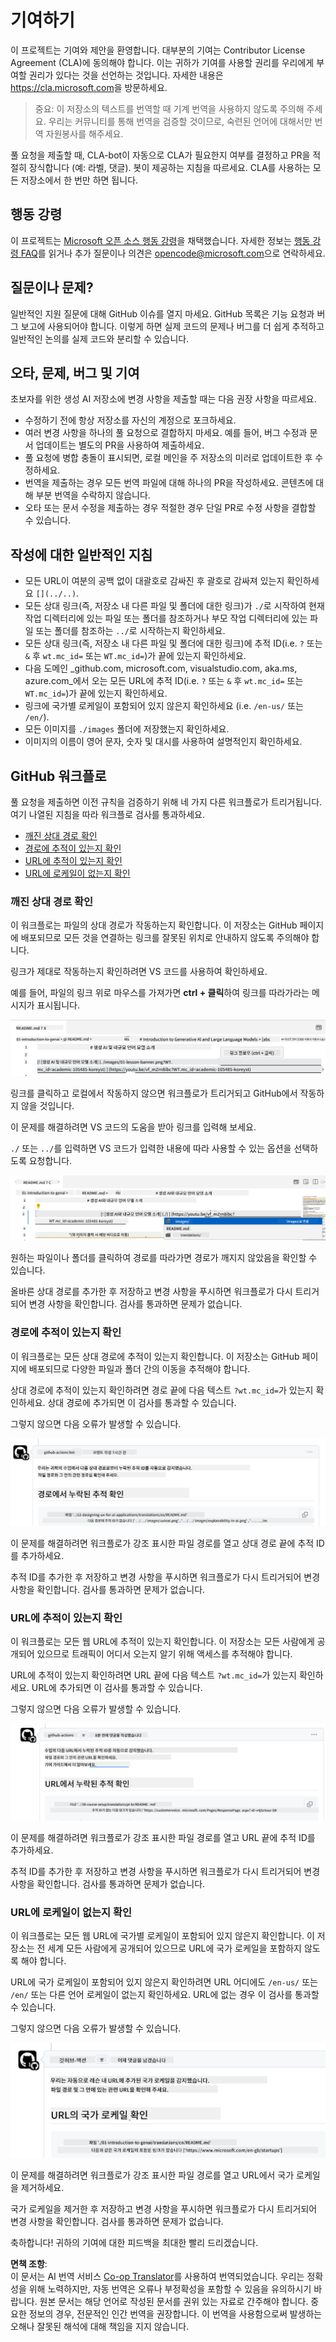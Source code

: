 <!--
CO_OP_TRANSLATOR_METADATA:
{
  "original_hash": "57c41f2af71001a2cff9d8eb797cb843",
  "translation_date": "2025-05-19T08:40:25+00:00",
  "source_file": "CONTRIBUTING.md",
  "language_code": "ko"
}
-->
# 기여하기

이 프로젝트는 기여와 제안을 환영합니다. 대부분의 기여는 Contributor License Agreement (CLA)에 동의해야 합니다. 이는 귀하가 기여를 사용할 권리를 우리에게 부여할 권리가 있다는 것을 선언하는 것입니다. 자세한 내용은 <https://cla.microsoft.com>을 방문하세요.

> 중요: 이 저장소의 텍스트를 번역할 때 기계 번역을 사용하지 않도록 주의해 주세요. 우리는 커뮤니티를 통해 번역을 검증할 것이므로, 숙련된 언어에 대해서만 번역 자원봉사를 해주세요.

풀 요청을 제출할 때, CLA-bot이 자동으로 CLA가 필요한지 여부를 결정하고 PR을 적절히 장식합니다 (예: 라벨, 댓글). 봇이 제공하는 지침을 따르세요. CLA를 사용하는 모든 저장소에서 한 번만 하면 됩니다.

## 행동 강령

이 프로젝트는 [Microsoft 오픈 소스 행동 강령](https://opensource.microsoft.com/codeofconduct/?WT.mc_id=academic-105485-koreyst)을 채택했습니다. 자세한 정보는 [행동 강령 FAQ](https://opensource.microsoft.com/codeofconduct/faq/?WT.mc_id=academic-105485-koreyst)를 읽거나 추가 질문이나 의견은 [opencode@microsoft.com](mailto:opencode@microsoft.com)으로 연락하세요.

## 질문이나 문제?

일반적인 지원 질문에 대해 GitHub 이슈를 열지 마세요. GitHub 목록은 기능 요청과 버그 보고에 사용되어야 합니다. 이렇게 하면 실제 코드의 문제나 버그를 더 쉽게 추적하고 일반적인 논의를 실제 코드와 분리할 수 있습니다.

## 오타, 문제, 버그 및 기여

초보자를 위한 생성 AI 저장소에 변경 사항을 제출할 때는 다음 권장 사항을 따르세요.

* 수정하기 전에 항상 저장소를 자신의 계정으로 포크하세요.
* 여러 변경 사항을 하나의 풀 요청으로 결합하지 마세요. 예를 들어, 버그 수정과 문서 업데이트는 별도의 PR을 사용하여 제출하세요.
* 풀 요청에 병합 충돌이 표시되면, 로컬 메인을 주 저장소의 미러로 업데이트한 후 수정하세요.
* 번역을 제출하는 경우 모든 번역 파일에 대해 하나의 PR을 작성하세요. 콘텐츠에 대해 부분 번역을 수락하지 않습니다.
* 오타 또는 문서 수정을 제출하는 경우 적절한 경우 단일 PR로 수정 사항을 결합할 수 있습니다.

## 작성에 대한 일반적인 지침

- 모든 URL이 여분의 공백 없이 대괄호로 감싸진 후 괄호로 감싸져 있는지 확인하세요 `[](../..)`.
- 모든 상대 링크(즉, 저장소 내 다른 파일 및 폴더에 대한 링크)가 `./`로 시작하여 현재 작업 디렉터리에 있는 파일 또는 폴더를 참조하거나 부모 작업 디렉터리에 있는 파일 또는 폴더를 참조하는 `../`로 시작하는지 확인하세요.
- 모든 상대 링크(즉, 저장소 내 다른 파일 및 폴더에 대한 링크)에 추적 ID(i.e. `?` 또는 `&` 후 `wt.mc_id=` 또는 `WT.mc_id=`)가 끝에 있는지 확인하세요.
- 다음 도메인 _github.com, microsoft.com, visualstudio.com, aka.ms, azure.com_에서 오는 모든 URL에 추적 ID(i.e. `?` 또는 `&` 후 `wt.mc_id=` 또는 `WT.mc_id=`)가 끝에 있는지 확인하세요.
- 링크에 국가별 로케일이 포함되어 있지 않은지 확인하세요 (i.e. `/en-us/` 또는 `/en/`).
- 모든 이미지를 `./images` 폴더에 저장했는지 확인하세요.
- 이미지의 이름이 영어 문자, 숫자 및 대시를 사용하여 설명적인지 확인하세요.

## GitHub 워크플로

풀 요청을 제출하면 이전 규칙을 검증하기 위해 네 가지 다른 워크플로가 트리거됩니다.
여기 나열된 지침을 따라 워크플로 검사를 통과하세요.

- [깨진 상대 경로 확인](../..)
- [경로에 추적이 있는지 확인](../..)
- [URL에 추적이 있는지 확인](../..)
- [URL에 로케일이 없는지 확인](../..)

### 깨진 상대 경로 확인

이 워크플로는 파일의 상대 경로가 작동하는지 확인합니다.
이 저장소는 GitHub 페이지에 배포되므로 모든 것을 연결하는 링크를 잘못된 위치로 안내하지 않도록 주의해야 합니다.

링크가 제대로 작동하는지 확인하려면 VS 코드를 사용하여 확인하세요.

예를 들어, 파일의 링크 위로 마우스를 가져가면 **ctrl + 클릭**하여 링크를 따라가라는 메시지가 표시됩니다.

![VS 코드 링크 따라가기 스크린샷](../../translated_images/vscode-follow-link.f8e8fd9192241d8163db78371e22a7a4e032a1ca9219696d7eb3eb103d1b7544.ko.png)

링크를 클릭하고 로컬에서 작동하지 않으면 워크플로가 트리거되고 GitHub에서 작동하지 않을 것입니다.

이 문제를 해결하려면 VS 코드의 도움을 받아 링크를 입력해 보세요.

`./` 또는 `../`를 입력하면 VS 코드가 입력한 내용에 따라 사용할 수 있는 옵션을 선택하도록 요청합니다.

![VS 코드 상대 경로 선택 스크린샷](../../translated_images/vscode-select-relative-path.b2cf754af764c28401e8098dbd372d00e8d2ac89c6b75e59f1450f99cb6a4ede.ko.png)

원하는 파일이나 폴더를 클릭하여 경로를 따라가면 경로가 깨지지 않았음을 확인할 수 있습니다.

올바른 상대 경로를 추가한 후 저장하고 변경 사항을 푸시하면 워크플로가 다시 트리거되어 변경 사항을 확인합니다.
검사를 통과하면 문제가 없습니다.

### 경로에 추적이 있는지 확인

이 워크플로는 모든 상대 경로에 추적이 있는지 확인합니다.
이 저장소는 GitHub 페이지에 배포되므로 다양한 파일과 폴더 간의 이동을 추적해야 합니다.

상대 경로에 추적이 있는지 확인하려면 경로 끝에 다음 텍스트 `?wt.mc_id=`가 있는지 확인하세요.
상대 경로에 추가되면 이 검사를 통과할 수 있습니다.

그렇지 않으면 다음 오류가 발생할 수 있습니다.

![GitHub 경로 추적 누락 댓글 스크린샷](../../translated_images/github-check-paths-missing-tracking-comment.1442630ba6e07efa327f46d27447178ae1c6d3b9960023dee1a69dd50f8a3653.ko.png)

이 문제를 해결하려면 워크플로가 강조 표시한 파일 경로를 열고 상대 경로 끝에 추적 ID를 추가하세요.

추적 ID를 추가한 후 저장하고 변경 사항을 푸시하면 워크플로가 다시 트리거되어 변경 사항을 확인합니다.
검사를 통과하면 문제가 없습니다.

### URL에 추적이 있는지 확인

이 워크플로는 모든 웹 URL에 추적이 있는지 확인합니다.
이 저장소는 모든 사람에게 공개되어 있으므로 트래픽이 어디서 오는지 알기 위해 액세스를 추적해야 합니다.

URL에 추적이 있는지 확인하려면 URL 끝에 다음 텍스트 `?wt.mc_id=`가 있는지 확인하세요.
URL에 추가되면 이 검사를 통과할 수 있습니다.

그렇지 않으면 다음 오류가 발생할 수 있습니다.

![GitHub URL 추적 누락 댓글 스크린샷](../../translated_images/github-check-urls-missing-tracking-comment.acd262e537606c01187cb5f4d248176839b5f512342ff9b6c367509ec285eebc.ko.png)

이 문제를 해결하려면 워크플로가 강조 표시한 파일 경로를 열고 URL 끝에 추적 ID를 추가하세요.

추적 ID를 추가한 후 저장하고 변경 사항을 푸시하면 워크플로가 다시 트리거되어 변경 사항을 확인합니다.
검사를 통과하면 문제가 없습니다.

### URL에 로케일이 없는지 확인

이 워크플로는 모든 웹 URL에 국가별 로케일이 포함되어 있지 않은지 확인합니다.
이 저장소는 전 세계 모든 사람에게 공개되어 있으므로 URL에 국가 로케일을 포함하지 않도록 해야 합니다.

URL에 국가 로케일이 포함되어 있지 않은지 확인하려면 URL 어디에도 `/en-us/` 또는 `/en/` 또는 다른 언어 로케일이 없는지 확인하세요.
URL에 없는 경우 이 검사를 통과할 수 있습니다.

그렇지 않으면 다음 오류가 발생할 수 있습니다.

![GitHub 국가 로케일 댓글 스크린샷](../../translated_images/github-check-country-locale-comment.15ae33688215cfe678e813c4dc0bf40d5d9341ee36dc95d6cc0684fa9a204224.ko.png)

이 문제를 해결하려면 워크플로가 강조 표시한 파일 경로를 열고 URL에서 국가 로케일을 제거하세요.

국가 로케일을 제거한 후 저장하고 변경 사항을 푸시하면 워크플로가 다시 트리거되어 변경 사항을 확인합니다.
검사를 통과하면 문제가 없습니다.

축하합니다! 귀하의 기여에 대한 피드백을 최대한 빨리 드리겠습니다.

**면책 조항**:  
이 문서는 AI 번역 서비스 [Co-op Translator](https://github.com/Azure/co-op-translator)를 사용하여 번역되었습니다. 우리는 정확성을 위해 노력하지만, 자동 번역은 오류나 부정확성을 포함할 수 있음을 유의하시기 바랍니다. 원본 문서는 해당 언어로 작성된 문서를 권위 있는 자료로 간주해야 합니다. 중요한 정보의 경우, 전문적인 인간 번역을 권장합니다. 이 번역을 사용함으로써 발생하는 오해나 잘못된 해석에 대해 책임을 지지 않습니다.